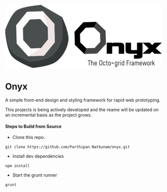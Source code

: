 ![Alt text](https://github.com/Parthipan-Natkunam/onyx/blob/master/logo%20files/logo-raster.png?raw=true "Onyx Logo")

# Onyx
A simple front-end design and styling framework for rapid web prototyping.

This projects is being actively developed and the reame will be updated on an incremental basis as the project grows.

#### Steps to Build from Source
- Clone this repo.
```
git clone https://github.com/Parthipan-Natkunam/onyx.git
```
- Install dev dependencies
```
npm install
```
- Start the grunt runner
```
grunt
```
